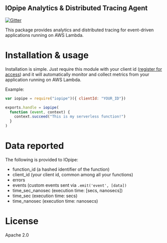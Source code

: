 IOpipe Analytics & Distributed Tracing Agent
--------------------------------------------
[![Gitter](https://img.shields.io/gitter/room/nwjs/nw.js.svg?maxAge=2592000)](https://gitter.im/iopipe/iopipe)

This package provides analytics and distributed tracing for
event-driven applications running on AWS Lambda.

# Installation & usage

Installation is simple. Just require this module with your client id
([register for access](https://www.iopipe.com)) and it will
automatically monitor and collect metrics from your application
running on AWS Lambda.

Example:

```javascript
var iopipe = require("iopipe")({ clientId: "YOUR_ID"})

exports.handle = iopipe(
  function (event, context) {
    context.succeed("This is my serverless function!")
  }
)
```

# Data reported

The following is provided to IOpipe:

 - function_id (a hashed identifier of the function)
 - client_id (your client id, common among all your functions)
 - errors
 - events       (custom events sent via `.emit('event', [data])`
 - time_sec_nanosec  (execution time: [secs, nanosecs])
 - time_sec          (execution time: secs)
 - time_nanosec      (execution time: nanosecs)

# License

Apache 2.0
